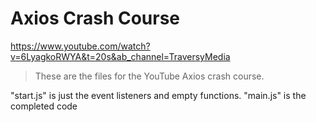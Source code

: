 # Axios Crash Course

https://www.youtube.com/watch?v=6LyagkoRWYA&t=20s&ab_channel=TraversyMedia

> These are the files for the YouTube Axios crash course.

"start.js" is just the event listeners and empty functions. "main.js" is the completed code
